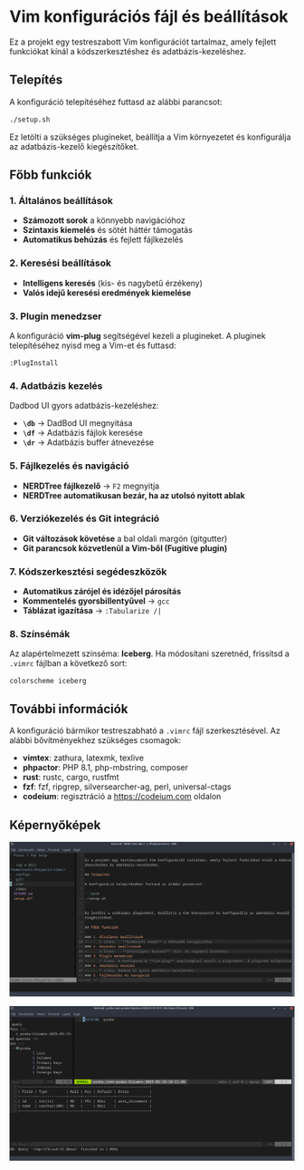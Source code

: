 # Vim konfigurációs fájl és beállítások

Ez a projekt egy testreszabott Vim konfigurációt tartalmaz, amely fejlett funkciókat kínál a kódszerkesztéshez és adatbázis-kezeléshez.

## Telepítés

A konfiguráció telepítéséhez futtasd az alábbi parancsot:

```bash
./setup.sh
```

Ez letölti a szükséges plugineket, beállítja a Vim környezetet és konfigurálja az adatbázis-kezelő kiegészítőket.

## Főbb funkciók

### 1. Általános beállítások

- **Számozott sorok** a könnyebb navigációhoz
- **Szintaxis kiemelés** és sötét háttér támogatás
- **Automatikus behúzás** és fejlett fájlkezelés

### 2. Keresési beállítások

- **Intelligens keresés** (kis- és nagybetű érzékeny)
- **Valós idejű keresési eredmények kiemelése**

### 3. Plugin menedzser

A konfiguráció **vim-plug** segítségével kezeli a plugineket. A pluginek telepítéséhez nyisd meg a Vim-et és futtasd:

```vim
:PlugInstall
```

### 4. Adatbázis kezelés

Dadbod UI gyors adatbázis-kezeléshez:

- **`\db`** → DadBod UI megnyitása
- **`\df`** → Adatbázis fájlok keresése
- **`\dr`** → Adatbázis buffer átnevezése

### 5. Fájlkezelés és navigáció

- **NERDTree fájlkezelő** → `F2` megnyitja
- **NERDTree automatikusan bezár, ha az utolsó nyitott ablak**

### 6. Verziókezelés és Git integráció

- **Git változások követése** a bal oldali margón (gitgutter)
- **Git parancsok közvetlenül a Vim-ből (Fugitive plugin)**

### 7. Kódszerkesztési segédeszközök

- **Automatikus zárójel és idézőjel párosítás**
- **Kommentelés gyorsbillentyűvel** → `gcc`
- **Táblázat igazítása** → `:Tabularize /|`

### 8. Színsémák

Az alapértelmezett színséma: **Iceberg**. Ha módosítani szeretnéd, frissítsd a `.vimrc` fájlban a következő sort:

```vim
colorscheme iceberg
```

## További információk

A konfiguráció bármikor testreszabható a `.vimrc` fájl szerkesztésével. 
Az alábbi bővítményekhez szükséges csomagok:

* **vimtex**: zathura, latexmk, texlive
* **phpactor**: PHP 8.1, php-mbstring, composer
* **rust**: rustc, cargo, rustfmt
* **fzf**: fzf, ripgrep, silversearcher-ag, perl, universal-ctags
* **codeium**: regisztráció a https://codeium.com oldalon

## Képernyőképek

![vim NERDTree](./images/vim01.png)

![vim DB_UI](./images/vim02.png)

